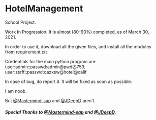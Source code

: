 # HotelManagement

School Project.

Work In Progression. It is almost (80-90%) completed, as of March 30, 2021.

In order to use it, download all the given files, and install all the modules from requirement.txt

Credentials for the main python program are:
user:admin::passwd:admin@pwd@753;
user:staff::passwd:qazxsw@hotel@calif

In case of bug, do report it. It will be fixed as soon as possible.

I am noob.

But [@Mastermind-sap](https://github.com/Mastermind-sap) and [@JDeepD](https://github.com/JDeepD) aren't.

##### Special Thanks to [@Mastermind-sap](https://github.com/Mastermind-sap) and [@JDeepD](https://github.com/JDeepD).
